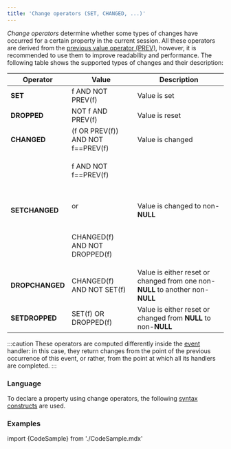 ```yaml
---
title: 'Change operators (SET, CHANGED, ...)'
---
```


*Change operators* determine whether some types of changes have occurred for a certain property in the current session. All these operators are derived from the [previous value operator (PREV)](Previous_value_PREV.md), however, it is recommended to use them to improve readability and performance. The following table shows the supported types of changes and their description:

|Operator|Value|Description|
|---|---|---|
|<strong>SET</strong>|f AND NOT PREV(f)|Value is set|
|<strong>DROPPED</strong>|NOT f AND PREV(f)|Value is reset|
|<strong>CHANGED</strong>|(f OR PREV(f)) AND NOT f==PREV(f)|Value is changed|
|<strong>SETCHANGED</strong>|<p>f AND NOT f==PREV(f)</p><br/><p>or</p><br/><p>CHANGED(f) AND NOT DROPPED(f)</p>|Value is changed to non-<strong>NULL</strong>|
|<strong>DROPCHANGED</strong>|CHANGED(f) AND NOT SET(f)|Value is either reset or changed from one non-<strong>NULL</strong> to another non-<strong>NULL</strong>|
|<strong>SETDROPPED</strong>|SET(f) OR DROPPED(f)|Value is either reset or changed from <strong>NULL</strong> to non-<strong>NULL</strong>|

:::caution
These operators are computed differently inside the [event](Events.md#change-operators'-event-mode) handler: in this case, they return changes from the point of the previous occurrence of this event, or rather, from the point at which all its handlers are completed.
:::

### Language

To declare a property using change operators, the following [syntax constructs](Change_operators.md) are used. 

### Examples

import {CodeSample} from './CodeSample.mdx'

<CodeSample url="https://documentation.lsfusion.org/sample?file=OperatorPropertySample&block=changed"/>
